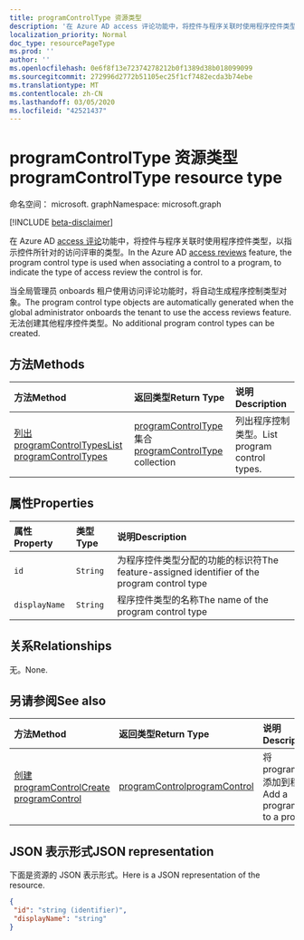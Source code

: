 ```yaml
---
title: programControlType 资源类型
description: '在 Azure AD access 评论功能中，将控件与程序关联时使用程序控件类型，以指示控件所针对的访问评审的类型。  '
localization_priority: Normal
doc_type: resourcePageType
ms.prod: ''
author: ''
ms.openlocfilehash: 0e6f8f13e72374278212b0f1389d38b018099099
ms.sourcegitcommit: 272996d2772b51105ec25f1cf7482ecda3b74ebe
ms.translationtype: MT
ms.contentlocale: zh-CN
ms.lasthandoff: 03/05/2020
ms.locfileid: "42521437"
---
```

# <a name="programcontroltype-resource-type"></a><span data-ttu-id="084bc-103">programControlType 资源类型</span><span class="sxs-lookup"><span data-stu-id="084bc-103">programControlType resource type</span></span>

<span data-ttu-id="084bc-104">命名空间： microsoft. graph</span><span class="sxs-lookup"><span data-stu-id="084bc-104">Namespace: microsoft.graph</span></span>

[!INCLUDE [beta-disclaimer](../../includes/beta-disclaimer.md)]

<span data-ttu-id="084bc-105">在 Azure AD [access 评论](accessreviews-root.md)功能中，将控件与程序关联时使用程序控件类型，以指示控件所针对的访问评审的类型。</span><span class="sxs-lookup"><span data-stu-id="084bc-105">In the Azure AD [access reviews](accessreviews-root.md) feature, the program control type is used when associating a control to a program, to indicate the type of access review the control is for.</span></span>  

<span data-ttu-id="084bc-106">当全局管理员 onboards 租户使用访问评论功能时，将自动生成程序控制类型对象。</span><span class="sxs-lookup"><span data-stu-id="084bc-106">The program control type objects are automatically generated when the global administrator onboards the tenant to use the access reviews feature.</span></span>  <span data-ttu-id="084bc-107">无法创建其他程序控件类型。</span><span class="sxs-lookup"><span data-stu-id="084bc-107">No additional program control types can be created.</span></span>


## <a name="methods"></a><span data-ttu-id="084bc-108">方法</span><span class="sxs-lookup"><span data-stu-id="084bc-108">Methods</span></span>

| <span data-ttu-id="084bc-109">方法</span><span class="sxs-lookup"><span data-stu-id="084bc-109">Method</span></span>           | <span data-ttu-id="084bc-110">返回类型</span><span class="sxs-lookup"><span data-stu-id="084bc-110">Return Type</span></span>    |<span data-ttu-id="084bc-111">说明</span><span class="sxs-lookup"><span data-stu-id="084bc-111">Description</span></span>|
|:---------------|:--------|:----------|
|[<span data-ttu-id="084bc-112">列出 programControlTypes</span><span class="sxs-lookup"><span data-stu-id="084bc-112">List programControlTypes</span></span>](../api/programcontroltype-list.md) | <span data-ttu-id="084bc-113">[programControlType](programcontroltype.md)集合</span><span class="sxs-lookup"><span data-stu-id="084bc-113">[programControlType](programcontroltype.md) collection</span></span>| <span data-ttu-id="084bc-114">列出程序控制类型。</span><span class="sxs-lookup"><span data-stu-id="084bc-114">List program control types.</span></span> |

## <a name="properties"></a><span data-ttu-id="084bc-115">属性</span><span class="sxs-lookup"><span data-stu-id="084bc-115">Properties</span></span>
| <span data-ttu-id="084bc-116">属性</span><span class="sxs-lookup"><span data-stu-id="084bc-116">Property</span></span>     | <span data-ttu-id="084bc-117">类型</span><span class="sxs-lookup"><span data-stu-id="084bc-117">Type</span></span>   |<span data-ttu-id="084bc-118">说明</span><span class="sxs-lookup"><span data-stu-id="084bc-118">Description</span></span>|
|:---------------|:--------|:----------|
| `id`                     |`String`                | <span data-ttu-id="084bc-119">为程序控件类型分配的功能的标识符</span><span class="sxs-lookup"><span data-stu-id="084bc-119">The feature-assigned identifier of the program control type</span></span>                                      |
| `displayName`            |`String`                | <span data-ttu-id="084bc-120">程序控件类型的名称</span><span class="sxs-lookup"><span data-stu-id="084bc-120">The name of the program control type</span></span>                                                             |


## <a name="relationships"></a><span data-ttu-id="084bc-121">关系</span><span class="sxs-lookup"><span data-stu-id="084bc-121">Relationships</span></span>

<span data-ttu-id="084bc-122">无。</span><span class="sxs-lookup"><span data-stu-id="084bc-122">None.</span></span>


## <a name="see-also"></a><span data-ttu-id="084bc-123">另请参阅</span><span class="sxs-lookup"><span data-stu-id="084bc-123">See also</span></span>

| <span data-ttu-id="084bc-124">方法</span><span class="sxs-lookup"><span data-stu-id="084bc-124">Method</span></span>           | <span data-ttu-id="084bc-125">返回类型</span><span class="sxs-lookup"><span data-stu-id="084bc-125">Return Type</span></span>    |<span data-ttu-id="084bc-126">说明</span><span class="sxs-lookup"><span data-stu-id="084bc-126">Description</span></span>|
|:---------------|:--------|:----------|
|[<span data-ttu-id="084bc-127">创建 programControl</span><span class="sxs-lookup"><span data-stu-id="084bc-127">Create programControl</span></span>](../api/programcontrol-create.md) |     [<span data-ttu-id="084bc-128">programControl</span><span class="sxs-lookup"><span data-stu-id="084bc-128">programControl</span></span>](programcontrol.md) |   <span data-ttu-id="084bc-129">将 programControl 添加到程序中。</span><span class="sxs-lookup"><span data-stu-id="084bc-129">Add a programControl to a program.</span></span>|


## <a name="json-representation"></a><span data-ttu-id="084bc-130">JSON 表示形式</span><span class="sxs-lookup"><span data-stu-id="084bc-130">JSON representation</span></span>

<span data-ttu-id="084bc-131">下面是资源的 JSON 表示形式。</span><span class="sxs-lookup"><span data-stu-id="084bc-131">Here is a JSON representation of the resource.</span></span>

<!-- {
  "blockType": "resource",
  "optionalProperties": [

  ],
  "@odata.type": "microsoft.graph.programControlType"
}-->

```json
{
 "id": "string (identifier)",
 "displayName": "string"
}

```

<!--
{
  "type": "#page.annotation",
  "description": "programControlType resource",
  "keywords": "",
  "section": "documentation",
  "tocPath": "",
  "suppressions": []
}
-->
